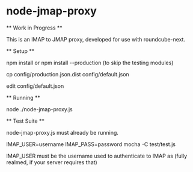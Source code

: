 # node-jmap-proxy

** Work in Progress **

This is an IMAP to JMAP proxy, developed for use with roundcube-next.

** Setup **

npm install
  or
npm install --production   (to skip the testing modules)

cp config/production.json.dist config/default.json

edit config/default.json

** Running **

node ./node-jmap-proxy.js

** Test Suite **

node-jmap-proxy.js must already be running.

IMAP_USER=username IMAP_PASS=password mocha -C test/test.js

IMAP_USER must be the username used to authenticate to IMAP as (fully realmed, if your server requires that)
